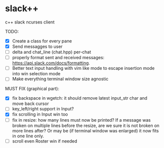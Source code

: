 # slack++
c++ slack ncurses client

TODO:

- [x] Create a class for every pane
- [x] Send messagges to user
- [ ] delta and chat_line (chat.hpp) per-chat
- [ ] properly format sent and received messages: https://api.slack.com/docs/formatting.
- [ ] Better text input handling with vim like mode to escape insertion mode into win selection mode
- [ ] Make everything terminal window size agnostic

MUST FIX (graphical part):

- [x] fix backspace in wgetch: it should remove latest input_str char and move back cursor
- [ ] key_left/right support in Input?
- [x] fix scrolling in Input win too
- [ ] fix in resize: how many lines must now be printed? If a message was broken on multiple lines before the resize, are we sure it is not broken on more lines after?
Or may be (if terminal window was enlarged) it now fits in one line only.
- [ ] scroll even Roster win if needed